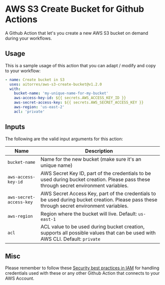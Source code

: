 # AWS S3 Create Bucket for Github Actions

A Github Action that let's you create a new AWS S3 bucket on demand during your workflows.

## Usage

This is a sample usage of this action that you can adapt / modify and copy to your workflow:

```yaml
- name: Create bucket in S3
  uses: aitorres/aws-s3-create-bucket@v1.2.0
  with:
    bucket-name: 'my-unique-name-for-my-bucket'
    aws-access-key-id: ${{ secrets.AWS_ACCESS_KEY_ID }}
    aws-secret-access-key: ${{ secrets.AWS_SECRET_ACCESS_KEY }}
    aws-region: 'us-east-2'
    acl: 'private'
```

## Inputs

The following are the valid input arguments for this action:

|Name|Description|
|----|-----------|
|`bucket-name`|Name for the new bucket (make sure it's an unique name)|
|`aws-access-key-id`|AWS Secret Key ID, part of the credentials to be used during bucket creation. Please pass these through secret environment variables.
|`aws-secret-access-key`|AWS Secret Access Key, part of the credentials to be used during bucket creation. Please pass these through secret environment variables.
|`aws-region`|Region where the bucket will live. Default: `us-east-1`|
|`acl`|ACL value to be used during bucket creation, supports all possible values that can be used with AWS CLI. Default: `private`|

## Misc

Please remember to follow these [Security best practices in IAM](https://docs.aws.amazon.com/IAM/latest/UserGuide/best-practices.html) for handling credentials used with these or any other Github Action that connects to your AWS Account.
